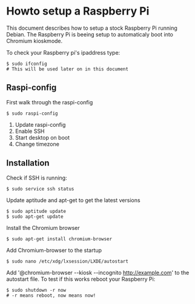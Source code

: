 # Howto setup a Raspberry Pi

This document describes how to setup a stock Raspberry Pi running Debian. The Raspberry Pi is beeing setup to automaticaly boot into Chromium kioskmode.

To check your Raspberry pi's ipaddress type:

	$ sudo ifconfig
	# This will be used later on in this document

## Raspi-config

First walk through the raspi-config

	$ sudo raspi-config

1. Update raspi-config
2. Enable SSH
3. Start desktop on boot
4. Change timezone

## Installation

Check if SSH is running:

	$ sudo service ssh status

Update aptitude and apt-get to get the latest versions

	$ sudo aptitude update
	$ sudo apt-get update

Install the Chromium browser
	
	$ sudo apt-get install chromium-browser

Add Chromium-browser to the startup

	$ sudo nano /etc/xdg/lxsession/LXDE/autostart

Add '@chromium-browser --kiosk --incognito http://example.com' to the autostart file. To test if this works reboot your Raspberry Pi:

	$ sudo shutdown -r now
	# -r means reboot, now means now!
